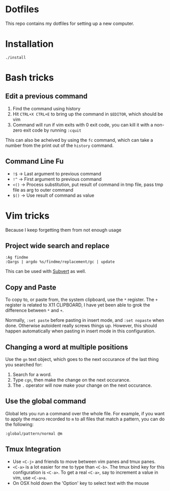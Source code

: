 # Dotfiles

This repo contains my dotfiles for setting up a new computer.

# Installation

`./install`

# Bash tricks

## Edit a previous command

1. Find the command using history
2. Hit `CTRL+X CTRL+E` to bring up the command in `$EDITOR`, which should be vim
3. Command will run if vim exits with 0 exit code, you can kill it with a non-zero
exit code by running `:cquit`

This can also be acheived by using the `fc` command, which can take a number from the
print out of the `history` command.

## Command Line Fu

* `!$` -> Last argument to previous command
* `!^` -> First argument to previous command
* `<()` -> Process substitution, put result of command in tmp file, pass tmp file as arg to outer command
* `$()` -> Use result of command as value

# Vim tricks

Because I keep forgetting them from not enough usage

## Project wide search and replace
```
:Ag findme
:Qargs | argdo %s/findme/replacement/gc | update
```

This can be used with [Subvert](https://github.com/tpope/vim-abolish#substitution) as well.

## Copy and Paste

To copy to, or paste from, the system clipboard, use the `*` register. The `+` register
is related to X11 CLIPBOARD, I have yet been able to grok the difference between `*` and
`+`.

Normally, `:set paste` before pasting in insert mode, and `:set nopaste` when done.
Otherwise autoident really screws things up. However, this should happen automatically
when pasting in insert mode in this configuration.

## Changing a word at multiple positions

Use the `gn` text object, which goes to the next occurance of the last thing you searched
for:
  1. Search for a word.
  1. Type `cgn`, then make the change on the next occurance.
  1. The `.` operator will now make your change on the next occurance.

## Use the global command

Global lets you run a command over the whole file. For example, if you want to apply
the macro recorded to `m` to all files that match a pattern, you can do the following:
```vimscript
:global/pattern/normal @m
```

## Tmux Integration

* Use `<C-j>` and friends to move between vim panes and tmux panes.
* `<C-a>` is a lot easier for me to type than `<C-b>`. The tmux bind key
  for this configuration is `<C-a>`. To get a real `<C-a>`, say to increment
  a value in vim, use `<C-a>a`.
* On OSX hold down the 'Option' key to select text with the mouse
